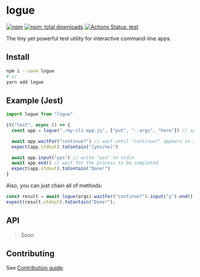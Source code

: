 # logue

[![npm](https://badgen.net/npm/v/logue)][npm-url]
[![npm: total downloads](https://badgen.net/npm/dt/logue)][npm-url]
[![Actions Status: test](https://github.com/uetchy/logue/workflows/test/badge.svg)](https://github.com/uetchy/logue/actions?query=test)

[npm-url]: https://npmjs.org/package/logue

The tiny yet powerful test utility for interactive command-line apps.

## Install

```bash
npm i --save logue
# or
yarn add logue
```

## Example (Jest)

```js
import logue from "logue"

it("test", async () => {
  const app = logue("./my-cli-app.js", ["put", "--args", "here"]) // spawn

  await app.waitFor("continue?") // wait until "continue?" appears in stdout
  expect(app.stdout).toContain("[yes/no]")

  await app.input("yes") // write "yes" to stdin
  await app.end() // wait for the process to be completed
  expect(app.stdout).toContain("Done!")
}
```

Also, you can just chain all of methods:

```js
const result = await logue(args).waitFor("continue?").input("y").end();
expect(result.stdout).toContain("Done!");
```

## API

> Soon

## Contributing

See [Contribution guide](./CONTRIBUTING.md).
